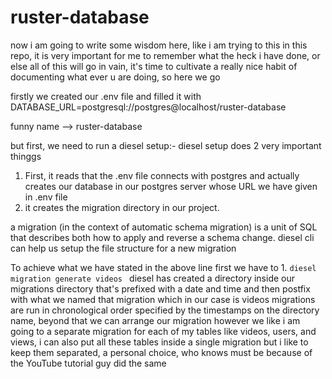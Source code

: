 # ruster-database

now i am going to write some wisdom here, like i am trying to this in this repo, it is very important for me to remember what the heck i have done, or else all of this will go in vain, it's time to cultivate a really nice habit of documenting what ever u are doing, so here we go

firstly we created our .env file and filled it with DATABASE_URL=postgresql://postgres@localhost/ruster-database


funny name --> ruster-database

but first, we need to run a diesel setup:-
diesel setup does 2 very important thinggs
1. First, it reads that the .env file connects with postgres and actually creates our database in our postgres server whose URL we have given in .env file
2. it creates the migration directory in our project.

a migration (in the context of automatic schema migration) is a unit of SQL that describes both how to apply and reverse a schema change. 
diesel cli can help us setup the file structure for a new migration

To achieve what we have stated in the above line first we have to 
    1. ```diesel migration generate videos ```
    diesel has created a directory inside our migrations directory that's prefixed with a date and time and then postfix with what we named that migration which in our case is videos
    migrations are run in chronological order specified by the timestamps on the directory name, beyond that we can arrange our migration however we like
    i am going to a separate migration for each of my tables like videos, users, and views, i can also put all these tables inside a single migration but i like to keep them separated, a personal choice, who knows must be because of the YouTube tutorial guy did the same

